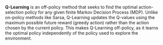 **Q-Learning** is an off-policy method that seeks to find the optimal action-selection policy for any given finite Markov Decision Process (MDP). Unlike on-policy methods like Sarsa, Q-Learning updates the Q-values using the maximum possible future reward (greedy action) rather than the action chosen by the current policy. This makes Q-Learning off-policy, as it learns the optimal policy independently of the policy used to explore the environment.